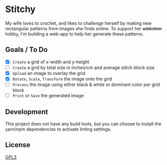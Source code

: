 # Stitchy

My wife loves to crochet, and likes to challenge herself by making new rectangular patterns from images she finds online. To support her ~~addiction~~ hobby, I'm building a web-app to help her generate these patterns.

## Goals / To Do

- [x] `Create` a grid of x-width and y-height
- [ ] `Create` a grid by total size in inches/cm and average stitch block size
- [x] `Upload` an image to overlay the grid
- [x] `Rotate`, `Scale`, `Transform` the image onto the grid
- [ ] `Process` the image using either black & white or dominant color per grid block
- [ ] `Print` or `Save` the generated image

## Development

This project does not have any build tools, but you can choose to install the yarn/npm dependencies to activate linting settings.

## License
[GPL3](LICENSE)
